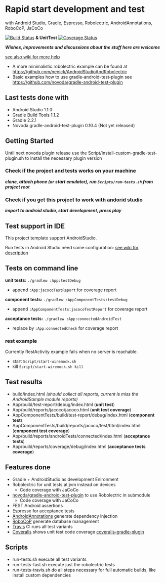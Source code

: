 # Rapid start development and test
with Android Studio, Gradle, Espresso, Robolectric, AndroidAnnotations, RoboCoP, JaCoCo

[![Build Status](https://travis-ci.org/nenick/android-gradle-template.svg)](https://travis-ci.org/nenick/android-gradle-template) **& UnitTest** [![Coverage Status](https://coveralls.io/repos/nenick/android-gradle-template/badge.png)](https://coveralls.io/r/nenick/android-gradle-template)

***Wishes, improvements and discussions about the stuff here are welcome***

[see also wiki for more help](https://github.com/nenick/android-gradle-template/wiki)

* A more minimalistic robolectric example can be found at https://github.com/nenick/AndroidStudioAndRobolectric
* Basic examples how to use gradle-android-test-plugin see https://github.com/novoda/gradle-android-test-plugin

## Last tests done with

* Android Studio 1.1.0
* Gradle Build Tools 1.1.2
* Gradle 2.2.1
* Novoda gradle-android-test-plugin 0.10.4 (Not yet released)

## Getting Started

Until next novoda plugin release use the Script/install-custom-gradle-test-plugin.sh to install the necessary plugin version

### Check if the project and tests works on your machine

***clone, attach phone (or start emulator), run `Scripts/run-tests.sh` from project root***

### Check if you get this project to work with andorid studio

***import to android studio, start development, press play***

## Test support in IDE

This project template support AndroidStudio.

Run tests in Android Studio need some configuration:  [see wiki for description](https://github.com/nenick/android-gradle-template/wiki/Tests-in-Android-Studio---IntellJ)

## Tests on command line

**unit tests:** `./gradlew :App:testDebug`

* append `:App:jacocoTestReport` for coverage report

**component tests:** `./gradlew :AppComponentTests:testDebug`

* append `:AppComponentTests:jacocoTestReport` for coverage report

**acceptance tests:** `./gradlew :App:connectedAndroidTest`

* replace by `:App:connectedCheck` for coverage report

### rest example
Currently RestActivity example fails when no server is reachable. 

* start `Script/start-wiremock.sh`
* kill  `Script/start-wiremock.sh kill`

## Test results

* build/index.html *(should collect all reports, current is miss the AndroidSample module reports)*
* App/build/test-report/debug/index.html (**unit test**)
* App/build/reports/jacoco/jacoco.html (**unit test coverage**)
* AppComponentTests/build/test-report/debug/index.html (**component test**)
* AppComponentTests/build/reports/jacoco/test/html/index.html (**component test coverage**)
* App/build/reports/androidTests/connected/index.html (**acceptance tests**)
* App/build/reports/coverage/debug/index.html (**acceptance tests coverage**)

## Features done

* Gradle + AndroidStudio as development Enironment
* Robolectric for unit tests at jvm instead on devices
    * Code coverage with JaCoCo
* [novoda/gradle-android-test-plugin](https://github.com/novoda/gradle-android-test-plugin) to use Robolectric in submodule
    * Code coverage with JaCoCo
* FEST Android assertions
* Espresso for acceptance tests
* [AndroidAnnotations](http://androidannotations.org/) generate dependency injection
* [RoboCoP](https://github.com/mediarain/RoboCoP) generate database management
* [Travis](https://travis-ci.org/) CI runs all test variants
* [Coveralls](https://coveralls.io/) shows unit test code coverage [coveralls-gradle-plugin](https://github.com/kt3k/coveralls-gradle-plugin)

## Scripts

* run-tests.sh execute all test variants
* run-tests-fast.sh execute just the robolectric tests
* run-tests-travis.sh do all steps necessary for full automatic builds, like install custom dependencies
